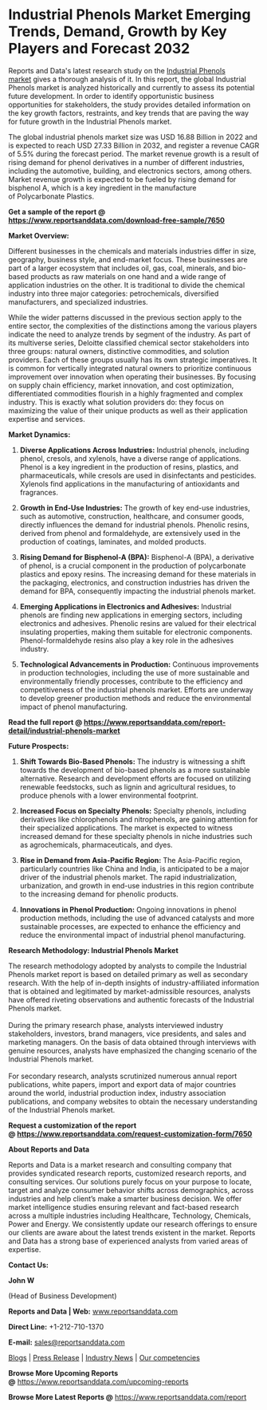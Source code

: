 # Industrial Phenols Market Emerging Trends, Demand, Growth by Key Players and Forecast 2032

<p>Reports and Data's latest research study on the <a href="https://www.reportsanddata.com/report-detail/industrial-phenols-market">Industrial Phenols market</a>&nbsp;gives a thorough analysis of it. In this report, the global Industrial Phenols market is analyzed historically and currently to assess its potential future development. In order to identify opportunistic business opportunities for stakeholders, the study provides detailed information on the key growth factors, restraints, and key trends that are paving the way for future growth in the Industrial Phenols market.</p>
<p>The global industrial phenols market size was USD 16.88 Billion in 2022 and is expected to reach USD 27.33 Billion in 2032, and register a revenue CAGR of 5.5% during the forecast period. The market revenue growth is a result of rising demand for phenol derivatives in a number of different industries, including the automotive, building, and electronics sectors, among others. Market revenue growth is expected to be fueled by rising demand for bisphenol A, which is a key ingredient in the manufacture of&nbsp;Polycarbonate&nbsp;Plastics.</p>
<p><strong>Get a sample of the report @ <a href="https://www.reportsanddata.com/download-free-sample/7650">https://www.reportsanddata.com/download-free-sample/7650</a></strong></p>
<p><strong>Market Overview:</strong></p>
<p>Different businesses in the chemicals and materials industries differ in size, geography, business style, and end-market focus. These businesses are part of a larger ecosystem that includes oil, gas, coal, minerals, and bio-based products as raw materials on one hand and a wide range of application industries on the other. It is traditional to divide the chemical industry into three major categories: petrochemicals, diversified manufacturers, and specialized industries.</p>
<p>While the wider patterns discussed in the previous section apply to the entire sector, the complexities of the distinctions among the various players indicate the need to analyze trends by segment of the industry. As part of its multiverse series, Deloitte classified chemical sector stakeholders into three groups: natural owners, distinctive commodities, and solution providers. Each of these groups usually has its own strategic imperatives. It is common for vertically integrated natural owners to prioritize continuous improvement over innovation when operating their businesses. By focusing on supply chain efficiency, market innovation, and cost optimization, differentiated commodities flourish in a highly fragmented and complex industry. This is exactly what solution providers do: they focus on maximizing the value of their unique products as well as their application expertise and services.</p>
<p><strong>Market Dynamics:</strong></p>
<ol>
<li>
<p><strong>Diverse Applications Across Industries:</strong> Industrial phenols, including phenol, cresols, and xylenols, have a diverse range of applications. Phenol is a key ingredient in the production of resins, plastics, and pharmaceuticals, while cresols are used in disinfectants and pesticides. Xylenols find applications in the manufacturing of antioxidants and fragrances.</p>
</li>
<li>
<p><strong>Growth in End-Use Industries:</strong> The growth of key end-use industries, such as automotive, construction, healthcare, and consumer goods, directly influences the demand for industrial phenols. Phenolic resins, derived from phenol and formaldehyde, are extensively used in the production of coatings, laminates, and molded products.</p>
</li>
<li>
<p><strong>Rising Demand for Bisphenol-A (BPA):</strong> Bisphenol-A (BPA), a derivative of phenol, is a crucial component in the production of polycarbonate plastics and epoxy resins. The increasing demand for these materials in the packaging, electronics, and construction industries has driven the demand for BPA, consequently impacting the industrial phenols market.</p>
</li>
<li>
<p><strong>Emerging Applications in Electronics and Adhesives:</strong> Industrial phenols are finding new applications in emerging sectors, including electronics and adhesives. Phenolic resins are valued for their electrical insulating properties, making them suitable for electronic components. Phenol-formaldehyde resins also play a key role in the adhesives industry.</p>
</li>
<li>
<p><strong>Technological Advancements in Production:</strong> Continuous improvements in production technologies, including the use of more sustainable and environmentally friendly processes, contribute to the efficiency and competitiveness of the industrial phenols market. Efforts are underway to develop greener production methods and reduce the environmental impact of phenol manufacturing.</p>
</li>
</ol>
<p><strong>Read the full report @ <a href="https://www.reportsanddata.com/report-detail/industrial-phenols-market">https://www.reportsanddata.com/report-detail/industrial-phenols-market</a></strong></p>
<p><strong>Future Prospects:</strong></p>
<ol>
<li>
<p><strong>Shift Towards Bio-Based Phenols:</strong> The industry is witnessing a shift towards the development of bio-based phenols as a more sustainable alternative. Research and development efforts are focused on utilizing renewable feedstocks, such as lignin and agricultural residues, to produce phenols with a lower environmental footprint.</p>
</li>
<li>
<p><strong>Increased Focus on Specialty Phenols:</strong> Specialty phenols, including derivatives like chlorophenols and nitrophenols, are gaining attention for their specialized applications. The market is expected to witness increased demand for these specialty phenols in niche industries such as agrochemicals, pharmaceuticals, and dyes.</p>
</li>
<li>
<p><strong>Rise in Demand from Asia-Pacific Region:</strong> The Asia-Pacific region, particularly countries like China and India, is anticipated to be a major driver of the industrial phenols market. The rapid industrialization, urbanization, and growth in end-use industries in this region contribute to the increasing demand for phenolic products.</p>
</li>
<li>
<p><strong>Innovations in Phenol Production:</strong> Ongoing innovations in phenol production methods, including the use of advanced catalysts and more sustainable processes, are expected to enhance the efficiency and reduce the environmental impact of industrial phenol manufacturing.</p>
</li>
</ol>
<p><strong>Research Methodology: Industrial Phenols Market<br /> </strong></p>
<p>The research methodology adopted by analysts to compile the Industrial Phenols market report is based on detailed primary as well as secondary research. With the help of in-depth insights of industry-affiliated information that is obtained and legitimated by market-admissible resources, analysts have offered riveting observations and authentic forecasts of the Industrial Phenols market.<br /> <br /> During the primary research phase, analysts interviewed industry stakeholders, investors, brand managers, vice presidents, and sales and marketing managers. On the basis of data obtained through interviews with genuine resources, analysts have emphasized the changing scenario of the Industrial Phenols market.<br /> <br /> For secondary research, analysts scrutinized numerous annual report publications, white papers, import and export data of major countries around the world, industrial production index, industry association publications, and company websites to obtain the necessary understanding of the Industrial Phenols market.</p>
<p><strong>Request a customization of the report @&nbsp;<a href="https://www.reportsanddata.com/request-customization-form/7650">https://www.reportsanddata.com/request-customization-form/7650</a></strong></p>
<p><strong>About Reports and Data</strong></p>
<p>Reports and Data is a market research and consulting company that provides syndicated research reports, customized research reports, and consulting services. Our solutions purely focus on your purpose to locate, target and analyze consumer behavior shifts across demographics, across industries and help client&rsquo;s make a smarter business decision. We offer market intelligence studies ensuring relevant and fact-based research across a multiple industries including Healthcare, Technology, Chemicals, Power and Energy. We consistently update our research offerings to ensure our clients are aware about the latest trends existent in the market. Reports and Data has a strong base of experienced analysts from varied areas of expertise.</p>
<p><strong>Contact Us:</strong></p>
<p><strong>John W</strong></p>
<p>(Head of Business Development)</p>
<p><strong>Reports and Data | Web:</strong>&nbsp;<a href="http://www.reportsanddata.com/">www.reportsanddata.com</a></p>
<p><strong>Direct Line:</strong>&nbsp;+1-212-710-1370</p>
<p><strong>E-mail:</strong>&nbsp;<a href="mailto:sales@reportsanddata.com">sales@reportsanddata.com</a></p>
<p><a href="https://www.reportsanddata.com/blogs">Blogs</a>&nbsp;|&nbsp;<a href="https://www.reportsanddata.com/press-release">Press Release</a>&nbsp;|&nbsp;<a href="https://www.reportsanddata.com/market-news">Industry News</a>&nbsp;|&nbsp;<a href="https://www.reportsanddata.com/our-compentances">Our competencies</a></p>
<p><strong>Browse More&nbsp;Upcoming Reports @</strong>&nbsp;<a href="https://www.reportsanddata.com/upcoming-reports">https://www.reportsanddata.com/upcoming-reports</a></p>
<p><strong>Browse More Latest Reports @</strong>&nbsp;<a href="https://www.reportsanddata.com/report">https://www.reportsanddata.com/report</a></p>
